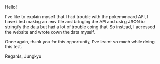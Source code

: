 Hello! 

I've like to explain myself that I had trouble with the pokemoncard API, I have tried making an .env file and bringing the API and using JSON to stringify the data but had a lot of trouble doing that. So instead, I accessed the website and wrote down the data myself.

Once again, thank you for this opportunity, I've learnt so much while doing this test.

Regards,
Jungkyu